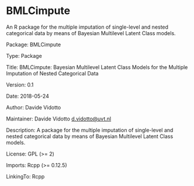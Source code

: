 # BMLCimpute
An R package for the multiple imputation of single-level and nested categorical data by means of Bayesian Multilevel Latent Class models. 

Package: BMLCimpute

Type: Package

Title: BMLCimpute: Bayesian Multilevel Latent Class Models for the Multiple Imputation of Nested Categorical Data

Version: 0.1

Date: 2018-05-24 

Author: Davide Vidotto

Maintainer: Davide Vidotto <d.vidotto@uvt.nl> 

Description: A package for the multiple imputation of single-level and nested categorical data by means of Bayesian Multilevel Latent Class models.

License: GPL (>= 2)

Imports: Rcpp (>= 0.12.5)

LinkingTo: Rcpp
